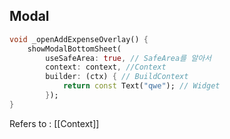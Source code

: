 ## Modal ##

```Dart
void _openAddExpenseOverlay() {
	showModalBottomSheet(
		useSafeArea: true, // SafeArea를 알아서
		context: context, //Context
		builder: (ctx) { // BuildContext
			return const Text("qwe"); // Widget
		});
}
```

Refers to : [[Context]]
